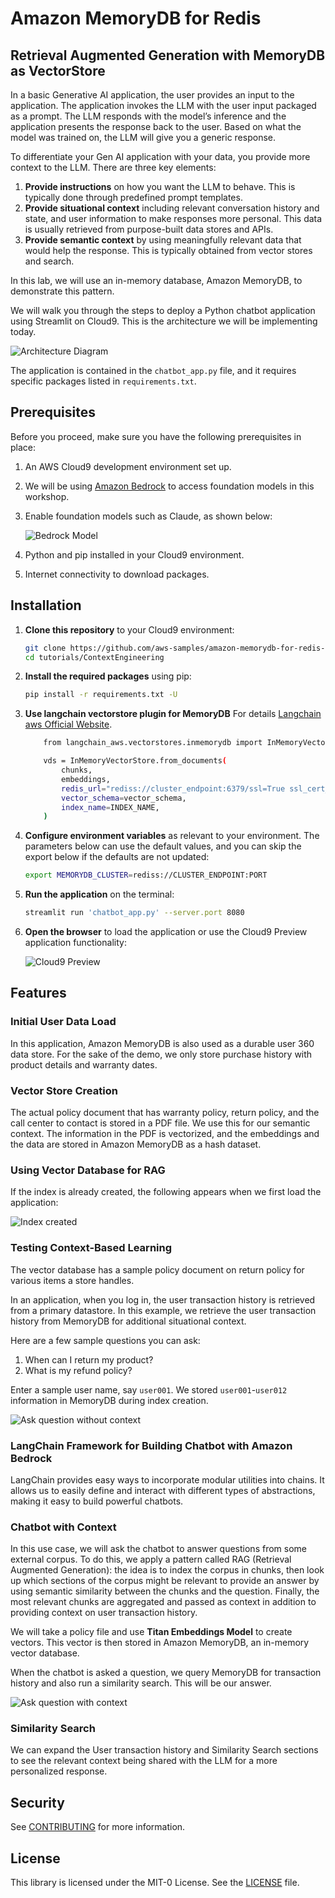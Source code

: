 # Amazon MemoryDB for Redis 
## Retrieval Augmented Generation with MemoryDB as VectorStore 

In a basic Generative AI application, the user provides an input to the application. The application invokes the LLM with the user input packaged as a prompt. The LLM responds with the model’s inference and the application presents the response back to the user. Based on what the model was trained on, the LLM will give you a generic response.

To differentiate your Gen AI application with your data, you provide more context to the LLM. There are three key elements:

1. **Provide instructions** on how you want the LLM to behave. This is typically done through predefined prompt templates. 
2. **Provide situational context** including relevant conversation history and state, and user information to make responses more personal. This data is usually retrieved from purpose-built data stores and APIs.
3. **Provide semantic context** by using meaningfully relevant data that would help the response. This is typically obtained from vector stores and search.

In this lab, we will use an in-memory database, Amazon MemoryDB, to demonstrate this pattern.

We will walk you through the steps to deploy a Python chatbot application using Streamlit on Cloud9. This is the architecture we will be implementing today.

![Architecture Diagram](./images/img1.png)

The application is contained in the `chatbot_app.py` file, and it requires specific packages listed in `requirements.txt`.

## Prerequisites

Before you proceed, make sure you have the following prerequisites in place:

1. An AWS Cloud9 development environment set up.
2. We will be using [Amazon Bedrock](https://aws.amazon.com/bedrock/) to access foundation models in this workshop.
3. Enable foundation models such as Claude, as shown below:

   ![Bedrock Model](./images/model-access-edit.png)

4. Python and pip installed in your Cloud9 environment.
5. Internet connectivity to download packages.

## Installation

1. **Clone this repository** to your Cloud9 environment:

    ```bash
    git clone https://github.com/aws-samples/amazon-memorydb-for-redis-samples
    cd tutorials/ContextEngineering
    ```

2. **Install the required packages** using pip:

    ```bash
    pip install -r requirements.txt -U
    ```

3. **Use langchain vectorstore plugin for MemoryDB** For details [Langchain aws Official Website](https://python.langchain.com/v0.2/docs/integrations/platforms/aws/).

    ```bash
        from langchain_aws.vectorstores.inmemorydb import InMemoryVectorStore

        vds = InMemoryVectorStore.from_documents(
            chunks,
            embeddings,
            redis_url="rediss://cluster_endpoint:6379/ssl=True ssl_cert_reqs=none",
            vector_schema=vector_schema,
            index_name=INDEX_NAME,
        ) 
    ```
4. **Configure environment variables** as relevant to your environment. The parameters below can use the default values, and you can skip the export below if the defaults are not updated:

    ```bash
    export MEMORYDB_CLUSTER=rediss://CLUSTER_ENDPOINT:PORT
    ```

5. **Run the application** on the terminal:

    ```bash
    streamlit run 'chatbot_app.py' --server.port 8080
    ```

6. **Open the browser** to load the application or use the Cloud9 Preview application functionality:

    ![Cloud9 Preview](./images/cloud9-preview.png)

## Features

### Initial User Data Load

In this application, Amazon MemoryDB is also used as a durable user 360 data store. For the sake of the demo, we only store purchase history with product details and warranty dates.

### Vector Store Creation

The actual policy document that has warranty policy, return policy, and the call center to contact is stored in a PDF file. We use this for our semantic context. The information in the PDF is vectorized, and the embeddings and the data are stored in Amazon MemoryDB as a hash dataset.

### Using Vector Database for RAG

If the index is already created, the following appears when we first load the application:

![Index created](./images/noIndex.png)

### Testing Context-Based Learning

The vector database has a sample policy document on return policy for various items a store handles. 

In an application, when you log in, the user transaction history is retrieved from a primary datastore. In this example, we retrieve the user transaction history from MemoryDB for additional situational context. 

Here are a few sample questions you can ask:

1. When can I return my product?
2. What is my refund policy?

Enter a sample user name, say `user001`. We stored `user001`-`user012` information in MemoryDB during index creation.

![Ask question without context](./images/askQuestion.png)

### LangChain Framework for Building Chatbot with Amazon Bedrock

LangChain provides easy ways to incorporate modular utilities into chains. It allows us to easily define and interact with different types of abstractions, making it easy to build powerful chatbots.

### Chatbot with Context

In this use case, we will ask the chatbot to answer questions from some external corpus. To do this, we apply a pattern called RAG (Retrieval Augmented Generation): the idea is to index the corpus in chunks, then look up which sections of the corpus might be relevant to provide an answer by using semantic similarity between the chunks and the question. Finally, the most relevant chunks are aggregated and passed as context in addition to providing context on user transaction history.

We will take a policy file and use **Titan Embeddings Model** to create vectors. This vector is then stored in Amazon MemoryDB, an in-memory vector database.

When the chatbot is asked a question, we query MemoryDB for transaction history and also run a similarity search. This will be our answer.

![Ask question with context](./images/response.png)

### Similarity Search

We can expand the User transaction history  and Similarity Search sections to see the relevant context being shared with the LLM for a more personalized response.

## Security
See   [CONTRIBUTING](CONTRIBUTING.md) for more information.

## License
This library is licensed under the MIT-0 License. See the [LICENSE](LICENSE.md) file.

